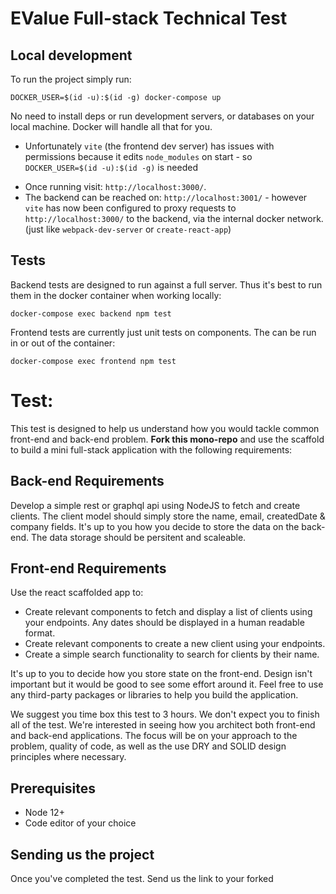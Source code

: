 # EValue Full-stack Technical Test

## Local development

To run the project simply run: 
```
DOCKER_USER=$(id -u):$(id -g) docker-compose up
```
No need to install deps or run development servers, or databases on your local machine. Docker will handle all that for you.

* Unfortunately `vite` (the frontend dev server) has issues with permissions because it edits `node_modules` on start - so `DOCKER_USER=$(id -u):$(id -g)` is needed

- Once running visit: `http://localhost:3000/`.
- The backend can be reached on: `http://localhost:3001/` - however `vite` has now been configured to proxy requests to `http://localhost:3000/` to the backend, via the internal docker network. (just like `webpack-dev-server` or `create-react-app`)

## Tests

Backend tests are designed to run against a full server. Thus it's best to run them in the docker container when working locally:
```
docker-compose exec backend npm test
```

Frontend tests are currently just unit tests on components. The can be run in or out of the container:
```
docker-compose exec frontend npm test
```

# Test:

This test is designed to help us understand how you would tackle common front-end and back-end problem. **Fork this mono-repo** and use the scaffold to build a mini full-stack application with the following requirements:

## Back-end Requirements

Develop a simple rest or graphql api using NodeJS to fetch and create clients. The client model should simply store the name, email, createdDate & company fields. It's up to you how you decide to store the data on the back-end. The data storage should be persitent and scaleable.

## Front-end Requirements

Use the react scaffolded app to:

- Create relevant components to fetch and display a list of clients using your endpoints. Any dates should be displayed in a human readable format.
- Create relevant components to create a new client using your endpoints.
- Create a simple search functionality to search for clients by their name.

It's up to you to decide how you store state on the front-end. Design isn't important but it would be good to see some effort around it. Feel free to use any third-party packages or libraries to help you build the application.

We suggest you time box this test to 3 hours. We don't expect you to finish all of the test. We're interested in seeing how you architect both front-end and back-end applications. The focus will be on your approach to the problem, quality of code, as well as the use DRY and SOLID design principles where necessary.

## Prerequisites

- Node 12+
- Code editor of your choice

## Sending us the project

Once you've completed the test. Send us the link to your forked
